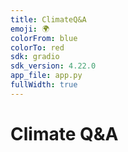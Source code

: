 ```yaml
---
title: ClimateQ&A
emoji: 🌍
colorFrom: blue
colorTo: red
sdk: gradio
sdk_version: 4.22.0
app_file: app.py
fullWidth: true
---
```


# Climate Q&A